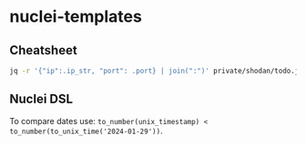 # nuclei-templates

## Cheatsheet

```bash
jq -r '{"ip":.ip_str, "port": .port} | join(":")' private/shodan/todo.json | ~/go/bin/nuclei -fhr -t todo.yaml -o private/log/todo.log
```

## Nuclei DSL

To compare dates use: `to_number(unix_timestamp) < to_number(to_unix_time('2024-01-29'))`.
